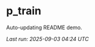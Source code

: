 # p_train

Auto-updating README demo.

<!--START_SECTION:status-->
_Last run: 2025-09-03 04:24 UTC_
<!--END_SECTION:status-->
































































































































































































































































































































